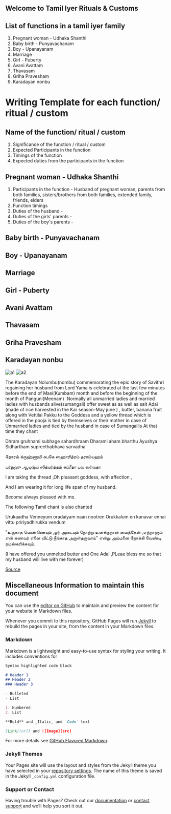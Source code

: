 ## Welcome to Tamil Iyer Rituals & Customs


## List of functions in a tamil iyer family

1. Pregnant woman - Udhaka Shanthi
2. Baby birth - Punyavachanam
3. Boy - Upanayanam
4. Marriage
5. Girl - Puberty
6. Avani Avattam
7. Thavasam
8. Griha Pravesham
9. Karadayan nonbu


# Writing Template for each function/ ritual / custom

## Name of the function/ ritual / custom

1. Significance of the function / ritual / custom
2. Expected Participants in the function
3. Timings of the function
4. Expected duties from the participants in the function

## Pregnant woman - Udhaka Shanthi

1. Participants in the function - Husband of pregnant woman, parents from both families, sisters/brothers from both families, extended family, friends, elders
2. Function timings
3. Duties of the husband -
4. Duties of the girls' parents -
5. Duties of the boy's parents -

## Baby birth - Punyavachanam

## Boy - Upanayanam

## Marriage

## Girl - Puberty

## Avani Avattam

## Thavasam

## Griha Pravesham

## Karadayan nonbu

![a1](https://user-images.githubusercontent.com/91045763/133968255-5e3c99a4-dd60-4ba1-b0a7-6d9a94c8bd72.jpg)
![a2](https://user-images.githubusercontent.com/91045763/133968260-8d6cad13-5684-44f7-b663-478b908fcb67.jpg)


The  Karadayan Nolumbu(nombu)  commemorating    the epic story  of Savithri   regaining her husband from Lord Yama   is celebrated   at the last few minutes before the end of Masi(Kumbam) month  and before  the beginning  of  the month of Panguni(Meenam) .Normally   all  unmarried ladies  and married  ladies  with husbands  alive(sumangali)   offer   sweet as as well as  salt  Adai (made of rice harvested in the Kar season-May june ) , butter, banana  fruit   along with Vettilai  Pakku   to the Goddess and a yellow thread   which is offered    in the pooja   is tied by themselves or their mother in case of Unmarried ladies    and tied by the husband in case of Sumangailis   At that time they chant

 

Dhram gruhnami subhage sahardhraam
Dharami aham bharthu
Ayushya Sidhartham supreethabhava sarvadha

 

தோரம் க்ருஹ்ணாமி சுபகே ஸஹாரித்ரம் தராம்யஹம்

பர்துஹு ஆயுஷ்ய ஸித்யர்த்தம் சுப்ரீதா பவ ஸர்வதா

 

 

I am taking the thread ,Oh pleasant goddess, with affection ,

And I am wearing  it   for long life   span of my husband.

Become always   pleased with me.

The following   Tamil chant  is also chanted

Urukaadha Venneyum oradaiyam naan nootren
Orukkalum en kanavar ennai vittu pririyadhirukka vendum

"உருகாத வெண்ணெயும் ,ஓர் அடையும் நோற்று உனக்குநான்  வைத்தேன் ,எந்நாளும் என் கணவர் எனை விட்டு நீங்காத அருள்தருவாய்" என்று  அம்மனை நோக்கி வேண்டி நமஸ்கரிக்கவும்.

 

(I have offered  you unmelted butter    and One Adai  ,PLeae bless me so that my husband  will live with me forever)

[Source](http://brahminrituals.blogspot.com/2021/03/a-note-on-karadayan-nonbu-on-14-3-2021.html?m=1)




## Miscellaneous Information to maintain this document


You can use the [editor on GitHub](https://github.com/tamiliyer/tamil-iyer-rituals-customs/edit/gh-pages/index.md) to maintain and preview the content for your website in Markdown files.

Whenever you commit to this repository, GitHub Pages will run [Jekyll](https://jekyllrb.com/) to rebuild the pages in your site, from the content in your Markdown files.

### Markdown

Markdown is a lightweight and easy-to-use syntax for styling your writing. It includes conventions for

```markdown
Syntax highlighted code block

# Header 1
## Header 2
### Header 3

- Bulleted
- List

1. Numbered
2. List

**Bold** and _Italic_ and `Code` text

[Link](url) and ![Image](src)
```

For more details see [GitHub Flavored Markdown](https://guides.github.com/features/mastering-markdown/).

### Jekyll Themes

Your Pages site will use the layout and styles from the Jekyll theme you have selected in your [repository settings](https://github.com/tamiliyer/tamil-iyer-rituals-customs/settings/pages). The name of this theme is saved in the Jekyll `_config.yml` configuration file.

### Support or Contact

Having trouble with Pages? Check out our [documentation](https://docs.github.com/categories/github-pages-basics/) or [contact support](https://support.github.com/contact) and we’ll help you sort it out.
